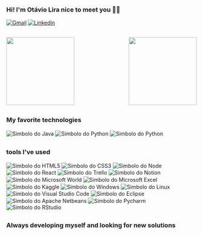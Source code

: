 ### Hi! I'm Otávio Lira nice to meet you 👋😄

[![Gmail](https://img.shields.io/badge/Gmail-D14836?style=for-the-badge&logo=gmail&logoColor=white)](otavioliraneves@gmail.com)
[![Linkedin](https://img.shields.io/badge/LinkedIn-0077B5?style=for-the-badge&logo=linkedin&logoColor=white)](https://www.linkedin.com/in/otavioliraneves/)

##

<div>
 <img  height="180em" src="https://github-readme-stats.vercel.app/api?username=OtavioLira&show_icons=true&title_color=F6F1E9&text_color=000000&icon_color=f8d847&bg_color=-30,DC3535,FF8400,FFD93D"/>
  <img height="180em" align="right" src="https://github-readme-stats.vercel.app/api/top-langs/?username=OtavioLira&layout=compact&langs_count=7&hide=EJS&card_width=360&title_color=F6F1E9&text_color=000000&icon_color=f8d847&bg_color=-30,DC3535,FF8400,FFD93D"/>
</div>

##

<div style="display: inline_block">
 <h3>My favorite technologies</h3>
 <img align="center" alt="Simbolo do Java" src="https://img.shields.io/badge/Java-ED8B00?style=for-the-badge&logo=openjdk&logoColor=white"/>
 <img align="center" alt="Simbolo do Python" src="https://img.shields.io/badge/Python-3776AB?style=for-the-badge&logo=python&logoColor=white"/>
 <img align="center" alt="Simbolo do Python" src="https://img.shields.io/badge/JavaScript-F7DF1E?style=for-the-badge&logo=javascript&logoColor=black"/>
</div>

##

<div style="display: inline_block">
 <h3>tools I've used</h3>
 <img align="center" alt="Simbolo do HTML5" src="https://img.shields.io/badge/HTML5-E34F26?style=for-the-badge&logo=html5&logoColor=white"/>    
 <img align="center" alt="Simbolo do CSS3" src="https://img.shields.io/badge/CSS3-1572B6?style=for-the-badge&logo=css3&logoColor=white"/>
 <img align="center" alt="Simbolo do Node" src="https://img.shields.io/badge/Node.js-43853D?style=for-the-badge&logo=node.js&logoColor=white"/>
 <img align="center" alt="Simbolo do React" src="https://img.shields.io/badge/React-20232A?style=for-the-badge&logo=react&logoColor=61DAFB"/>
 <img align="center" alt="Simbolo do Trello" src="https://img.shields.io/badge/Trello-0052CC?style=for-the-badge&logo=trello&logoColor=white"/>
 <img align="center" alt="Simbolo do Notion" src="https://img.shields.io/badge/Notion-000000?style=for-the-badge&logo=notion&logoColor=white"/>
 <img align="center" alt="Simbolo do Microsoft World" src="https://img.shields.io/badge/Microsoft_Word-2B579A?style=for-the-badge&logo=microsoft-word&logoColor=white"/>
 <img align="center" alt="Simbolo do Microsoft Excel" src="https://img.shields.io/badge/Microsoft_Excel-217346?style=for-the-badge&logo=microsoft-excel&logoColor=white"/>
 <img align="center" alt="Simbolo do Kaggle" src="https://img.shields.io/badge/Kaggle-20BEFF?style=for-the-badge&logo=Kaggle&logoColor=white"/>
 <img align="center" alt="Simbolo do Windows" src="https://img.shields.io/badge/Windows-0078D6?style=for-the-badge&logo=windows&logoColor=white"/>
 <img align="center" alt="Simbolo do Linux" src="https://img.shields.io/badge/Linux-FCC624?style=for-the-badge&logo=linux&logoColor=black"/>
 <img align="center" alt="Simbolo do Visual Studio Code" src="https://img.shields.io/badge/Visual_Studio_Code-0078D4?style=for-the-badge&logo=visual%20studio%20code&logoColor=white"/>
 <img align="center" alt="Simbolo do Eclipse" src="https://img.shields.io/badge/Eclipse-2C2255?style=for-the-badge&logo=eclipse&logoColor=white"/>
 <img align="center" alt="Simbolo do Apache Netbeans" src="https://img.shields.io/badge/apache%20netbeans-1B6AC6?style=for-the-badge&logo=apache%20netbeans%20IDE&logoColor=white"/>
 <img align="center" alt="Simbolo do Pycharm" src="https://img.shields.io/badge/PyCharm-000000.svg?&style=for-the-badge&logo=PyCharm&logoColor=white"/>
 <img align="center" alt="Simbolo do RStudio" src="https://img.shields.io/badge/RStudio-75AADB?style=for-the-badge&logo=RStudio&logoColor=white"/>
    
</div>

##

### Always developing myself and looking for new solutions
